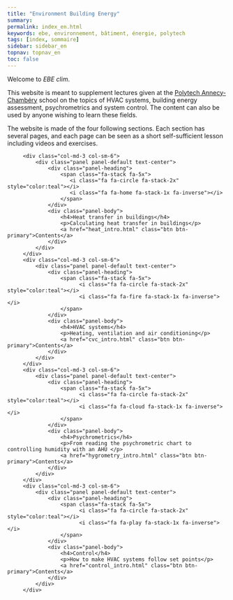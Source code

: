 ```yaml
---
title: "Environment Building Energy"
summary:
permalink: index_en.html
keywords: ebe, environnement, bâtiment, énergie, polytech
tags: [index, sommaire]
sidebar: sidebar_en
topnav: topnav_en
toc: false
---
```


Welcome to *EBE clim*.

This website is meant to supplement lectures given at the [Polytech Annecy-Chambéry](http://www.polytech.univ-smb.fr/) school on the topics of HVAC systems, building energy assessment, psychrometrics and system control. The content can also be used by anyone wishing to learn these fields.

The website is made of the four following sections. Each section has several pages, and each page can be seen as a short self-sufficient lesson including videos and exercises.

<div class="row">

         <div class="col-md-3 col-sm-6">
             <div class="panel panel-default text-center">
                 <div class="panel-heading">
                     <span class="fa-stack fa-5x">
                        <i class="fa fa-circle fa-stack-2x" style="color:teal"></i>
                        <i class="fa fa-home fa-stack-1x fa-inverse"></i>
                     </span>
                 </div>
                 <div class="panel-body">
                     <h4>Heat transfer in buildings</h4>
                     <p>Calculating heat transfer in buildings</p>
                     <a href="heat_intro.html" class="btn btn-primary">Contents</a>
                 </div>
             </div>
         </div>
         <div class="col-md-3 col-sm-6">
             <div class="panel panel-default text-center">
                 <div class="panel-heading">
                     <span class="fa-stack fa-5x">
                           <i class="fa fa-circle fa-stack-2x" style="color:teal"></i>
                           <i class="fa fa-fire fa-stack-1x fa-inverse"></i>
                     </span>
                 </div>
                 <div class="panel-body">
                     <h4>HVAC systems</h4>
                     <p>Heating, ventilation and air conditioning</p>
                     <a href="cvc_intro.html" class="btn btn-primary">Contents</a>
                 </div>
             </div>
         </div>
         <div class="col-md-3 col-sm-6">
             <div class="panel panel-default text-center">
                 <div class="panel-heading">
                     <span class="fa-stack fa-5x">
                           <i class="fa fa-circle fa-stack-2x" style="color:teal"></i>
                           <i class="fa fa-cloud fa-stack-1x fa-inverse"></i>
                     </span>
                 </div>
                 <div class="panel-body">
                     <h4>Psychrometrics</h4>
                     <p>From reading the psychrometric chart to controlling humidity with an AHU </p>
                     <a href="hygrometry_intro.html" class="btn btn-primary">Contents</a>
                 </div>
             </div>
         </div>
         <div class="col-md-3 col-sm-6">
             <div class="panel panel-default text-center">
                 <div class="panel-heading">
                     <span class="fa-stack fa-5x">
                           <i class="fa fa-circle fa-stack-2x" style="color:teal"></i>
                           <i class="fa fa-play fa-stack-1x fa-inverse"></i>
                     </span>
                 </div>
                 <div class="panel-body">
                     <h4>Control</h4>
                     <p>How to make HVAC systems follow set points</p>
                     <a href="control_intro.html" class="btn btn-primary">Contents</a>
                 </div>
             </div>
         </div>
</div>
